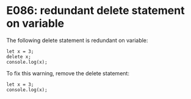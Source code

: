 # E086: redundant delete statement on variable

The following delete statement is redundant on variable:

    let x = 3;
    delete x;
    console.log(x);

To fix this warning, remove the delete statement:

    let x = 3;
    console.log(x);
